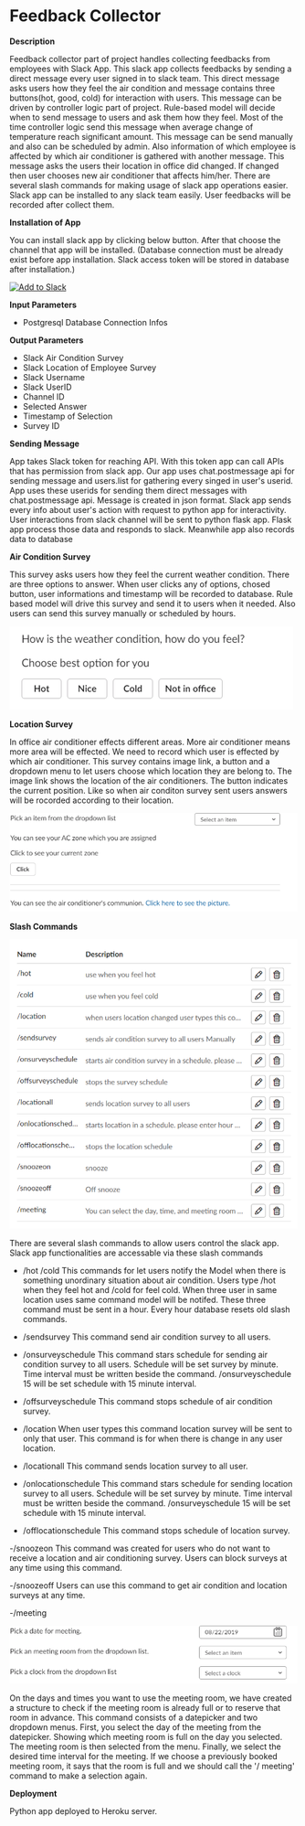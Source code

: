 # Feedback Collector

**Description**

Feedback collector part of project handles collecting feedbacks from employees with Slack App. This slack app collects feedbacks by sending a direct message every user signed in to slack team. This direct message asks users how they feel the air condition and message contains three buttons(hot, good, cold) for interaction with users. This message can be driven by controller logic part of project. Rule-based model will decide when to send message to users and ask them how they feel. Most of the time controller logic send this message when average change of temperature reach significant amount. This message can be send manually and also can be scheduled by admin. Also information of which employee is affected by which air conditioner is gathered with another message. This message asks the users their location in office did changed. If changed then user chooses new air conditioner that affects him/her. There are several slash commands for making usage of slack app operations
easier. Slack app can be installed to any slack team easily. User feedbacks will be recorded after collect them.

**Installation of App**

You can install slack app by clicking below button. After that choose the channel that app will be installed.
(Database connection must be already exist before app installation. Slack access token will be stored in database after installation.)

<a href="https://slack.com/oauth/authorize?client_id=682988836772.695933872453&scope=incoming-webhook,commands,chat:write:bot,chat:write:user,channels:write,bot,users:read"><img alt="Add to Slack" height="40" width="139" src="https://platform.slack-edge.com/img/add_to_slack.png" srcset="https://platform.slack-edge.com/img/add_to_slack.png 1x, https://platform.slack-edge.com/img/add_to_slack@2x.png 2x"></a>


**Input Parameters**

  - Postgresql Database Connection Infos
  
**Output Parameters**

  - Slack Air Condition Survey
  - Slack Location of Employee Survey
  - Slack Username
  - Slack UserID
  - Channel ID
  - Selected Answer
  - Timestamp of Selection
  - Survey ID


**Sending Message**

App takes Slack token for reaching API. With this token app can call APIs that has permission from slack app. Our app uses chat.postmessage api for sending message and users.list for gathering every singed in user's userid. App uses these userids for sending them direct messages with chat.postmessage api. Message is created in json format. Slack app sends every info about user's action with request to python app for interactivity. User interactions from slack channel will be sent to python flask app. Flask app process those data and responds to slack. Meanwhile app also records data to database 

**Air Condition Survey**

This survey asks users how they feel the current weather condition. There are three options to answer. When user clicks any of options, chosed button, user informations and timestamp will be recorded to database. Rule based model will drive this survey and send it to users when it needed. Also users can send this survey manually or scheduled by hours.

<img src="Images/airconservey.PNG">


**Location Survey**

In office air conditioner effects different areas. More air conditioner means more area will be effected. We need to record which user is effected by which air conditioner. This survey contains image link, a button and a dropdown menu to let users choose which location they are belong to. The image link shows the location of the air conditioners. The button indicates the current position. Like so when air conditon survey sent users answers will be rocorded according to their location.

<img src="Images/location.PNG">


**Slash Commands**

<img src="Images/slashcommands.PNG">

There are several slash commands to allow users control the slack app. Slack app functionalities are accessable via these slash commands

- /hot /cold
This commands for let users notify the Model when there is something unordinary situation about air condition. Users type /hot when they feel hot and /cold for feel cold. When three user in same location uses same command model will be notifed. These three command must be sent in a hour. Every hour database resets old slash commands.

- /sendsurvey
This command send air condition survey to all users.

- /onsurveyschedule
This command stars schedule for sending air condition survey to all users. Schedule will be set survey by minute. Time interval must be written beside the command. /onsurveyschedule 15 will be set schedule with 15 minute interval.

- /offsurveyschedule
This command stops schedule of air condition survey.

- /location
When user types this command location survey will be sent to only that user. This command is for when there is change in any user location.

- /locationall
This command sends location survey to all user.

- /onlocationschedule
This command stars schedule for sending location survey to all users. Schedule will be set survey by minute. Time interval must be written beside the command. /onsurveyschedule 15 will be set schedule with 15 minute interval.

- /offlocationschedule
This command stops schedule of location survey.

-/snoozeon
This command was created for users who do not want to receive a location and air conditioning survey. Users can block surveys at any time using this command.

-/snoozeoff
Users can use this command to get air condition and location surveys at any time.

-/meeting

<img src="Images/meeting.PNG">

On the days and times you want to use the meeting room, we have created a structure to check if the meeting room is already full or to reserve that room in advance. This command consists of a datepicker and two dropdown menus. First, you select the day of the meeting from the datepicker. Showing which meeting room is full on the day you selected. The meeting room is then selected from the menu. Finally, we select the desired time interval for the meeting. If we choose a previously booked meeting room, it says that the room is full and we should call the '/ meeting' command to make a selection again.


**Deployment**

Python app deployed to Heroku server. 

